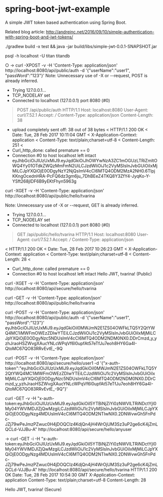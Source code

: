 # spring-boot-jwt-example

A simple JWT token based authentication using Spring Boot.

Related blog article:
http://andreinc.net/2016/09/10/simple-authentication-with-spring-boot-and-jwt-tokens/


./gradlew  build -x test && java -jar build/libs/simple-jwt-0.0.1-SNAPSHOT.jar



psql -h localhost -U titan titandb


○ → curl -XPOST -v -H 'Content-Type: application/json' http://localhost:8080/api/public/auth -d '{"userName":"user1", "passWord":"123"}'
Note: Unnecessary use of -X or --request, POST is already inferred.
*   Trying 127.0.0.1...
* TCP_NODELAY set
* Connected to localhost (127.0.0.1) port 8080 (#0)
> POST /api/public/auth HTTP/1.1
> Host: localhost:8080
> User-Agent: curl/7.52.1
> Accept: */*
> Content-Type: application/json
> Content-Length: 38
> 
* upload completely sent off: 38 out of 38 bytes
< HTTP/1.1 200 OK
< Date: Tue, 28 Feb 2017 10:11:04 GMT
< X-Application-Context: application
< Content-Type: text/plain;charset=utf-8
< Content-Length: 251
< 
* Curl_http_done: called premature == 0
* Connection #0 to host localhost left intact
eyJhbGciOiJIUzUxMiJ9.eyJqdGkiOiJhOWYwNzA3ZC1mOGUzLTRiZmItOWQ4Yy01OTdkZWQzMmFmN2UiLCJzdWIiOiJ1c2VyMSIsInJvbGUiOiIxMjMiLCJpYXQiOjE0ODgyNzY2NjQsImV4cCI6MTQ4ODM2MzA2NH0.6TlpjKKngOcednHRA-PcFQ6dz3gm6ju_7DhBEeZ4TKQ8Y3ZfY4-JyqKo-Y-YSft268jIDF6B9yEKtFhyn5963g




curl -XGET -v -H 'Content-Type: application/json' http://localhost:8080/api/public/hello/tvarina

Note: Unnecessary use of -X or --request, GET is already inferred.
*   Trying 127.0.0.1...
* TCP_NODELAY set
* Connected to localhost (127.0.0.1) port 8080 (#0)
> GET /api/public/hello/tvarina HTTP/1.1
> Host: localhost:8080
> User-Agent: curl/7.52.1
> Accept: */*
> Content-Type: application/json
> 
< HTTP/1.1 200 OK
< Date: Tue, 28 Feb 2017 10:26:23 GMT
< X-Application-Context: application
< Content-Type: text/plain;charset=utf-8
< Content-Length: 28
< 
* Curl_http_done: called premature == 0
* Connection #0 to host localhost left intact
Hello JWT, tvarina! (Public)




curl -XGET -v -H 'Content-Type: application/json' http://localhost:8080/api/secure/hello/tvarina

curl -GET -v -H 'Content-Type: application/json' http://localhost:8080/api/public/hello/tvarina



curl -POST -v -H 'Content-Type: application/json' http://localhost:8080/api/public/auth -d '{"userName":"user1", "passWord":"123"}'
eyJhbGciOiJIUzUxMiJ9.eyJqdGkiOiI0MWJmN2E1ZS04OWFkLTQ5Y2QtYWQ4MC1iMWFmOWEzZDIwYTEiLCJzdWIiOiJ1c2VyMSIsInJvbGUiOiIxMjMiLCJpYXQiOjE0ODgyNzc5NDUsImV4cCI6MTQ4ODM2NDM0NX0.DDrCmzd_y_yzhJraoHSZWvgXAucYNLcWPqVf6l0upfAt57eTfJu7eoh8HY6Ga4I-QtoMC67QO83RRvEvtE_-9Q


curl -POST -v -H 'Content-Type: application/json' http://localhost:8080/api/secure/hello/user1 -d '{"x-auth-token":"eyJhbGciOiJIUzUxMiJ9.eyJqdGkiOiI0MWJmN2E1ZS04OWFkLTQ5Y2QtYWQ4MC1iMWFmOWEzZDIwYTEiLCJzdWIiOiJ1c2VyMSIsInJvbGUiOiIxMjMiLCJpYXQiOjE0ODgyNzc5NDUsImV4cCI6MTQ4ODM2NDM0NX0.DDrCmzd_y_yzhJraoHSZWvgXAucYNLcWPqVf6l0upfAt57eTfJu7eoh8HY6Ga4I-QtoMC67QO83RRvEvtE_-9Q"}'

curl -GET -v -H "x-auth-token:eyJhbGciOiJIUzUxMiJ9.eyJqdGkiOiI5YTBiNjZiYi0zNWVlLTRiNDctYjI0My04YWVlMDJlZjQwMzgiLCJzdWIiOiJ1c2VyMSIsInJvbGUiOiIxMjMiLCJpYXQiOjE0ODgyNzg4MDUsImV4cCI6MTQ4ODM2NTIwNX0.2DNWvwGh5FnPdc-JZj79wPeJmzPZwuc0H4jDOQCIz4KdjQn4jH4WrOjUM3Sz3uP2ge6cK4jZmLQCLd-VJJBu-A" http://localhost:8080/api/secure/hello/anyuser

→ curl -GET -i -H "x-auth-token:eyJhbGciOiJIUzUxMiJ9.eyJqdGkiOiI5YTBiNjZiYi0zNWVlLTRiNDctYjI0My04YWVlMDJlZjQwMzgiLCJzdWIiOiJ1c2VyMSIsInJvbGUiOiIxMjMiLCJpYXQiOjE0ODgyNzg4MDUsImV4cCI6MTQ4ODM2NTIwNX0.2DNWvwGh5FnPdc-JZj79wPeJmzPZwuc0H4jDOQCIz4KdjQn4jH4WrOjUM3Sz3uP2ge6cK4jZmLQCLd-VJJBu-A" http://localhost:8080/api/secure/hello/tvarina
HTTP/1.1 200 OK
Date: Tue, 28 Feb 2017 10:54:30 GMT
X-Application-Context: application
Content-Type: text/plain;charset=utf-8
Content-Length: 28

Hello JWT, tvarina! (Secure)
